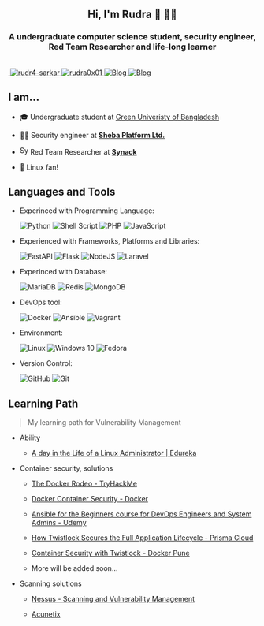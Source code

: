 <h2 align="center">Hi, I'm Rudra 👋 👨‍💻</h2>
<h3 align="center">A undergraduate computer science student, security engineer, Red Team Researcher and life-long learner</h3>

<br/>

<a href="https://twitter.com/rudr4_sarkar" target="blank">
    <img src="https://img.shields.io/badge/rudr4_sarkar-%231DA1F2.svg?style=for-the-badge&logo=Twitter&logoColor=white" alt=""/>
</a>

<a href="https://www.linkedin.com/in/rudr4-sarkar/" target="blank">
    <img src="https://img.shields.io/badge/linkedin-%230077B5.svg?style=for-the-badge&logo=linkedin&logoColor=white" alt="rudr4-sarkar"/>
</a>

<a href="https://instagram.com/rudra0x01" target="blank">
    <img src="https://img.shields.io/badge/rudra0x01-%23E4405F.svg?style=for-the-badge&logo=Instagram&logoColor=white" alt="rudra0x01" />
</a>

<a target="_blank" href="https://rudra0x01.xyz" target="_blank">
    <img alt="Blog" src="https://img.shields.io/badge/Website-4285F4.svg?&style=for-the-badge&logo=google-chrome&logoColor=white" />
</a>
<a target="_blank" href="https://blog.rudra0x01.xyz/" target="_blank">
    <img alt="Blog" src="https://img.shields.io/badge/Blog-FD8308.svg?&style=for-the-badge&logo=micro.blog&logoColor=white" />
</a>

<br />

## I am...

- 🎓 Undergraduate student at [Green Univeristy of Bangladesh](https://green.edu.bd/)
- 👨‍💻 Security engineer at **[Sheba Platform Ltd.](https://sheba.xyz/)**

- <img src="https://platform.synack.com/favicon.png" height="17px" alt="Synack Red Team" /> Red Team Researcher at **[Synack](https://synack.com/)**

- 🐧 Linux fan!

## Languages and Tools

- Experinced with Programming Language:

  ![Python](https://img.shields.io/badge/python-3670A0?style=for-the-badge&logo=python&logoColor=ffdd54) ![Shell Script](https://img.shields.io/badge/shell_script-%23121011.svg?style=for-the-badge&logo=gnu-bash&logoColor=white) ![PHP](https://img.shields.io/badge/php-%23777BB4.svg?style=for-the-badge&logo=php&logoColor=white) ![JavaScript](https://img.shields.io/badge/javascript-%23323330.svg?style=for-the-badge&logo=javascript&logoColor=%23F7DF1E)

- Experienced with Frameworks, Platforms and Libraries:

  ![FastAPI](https://img.shields.io/badge/FastAPI-005571?style=for-the-badge&logo=fastapi) ![Flask](https://img.shields.io/badge/flask-%23000.svg?style=for-the-badge&logo=flask&logoColor=white) ![NodeJS](https://img.shields.io/badge/node.js-%2343853D.svg?style=for-the-badge&logo=node.js&logoColor=white) <!--![React](https://img.shields.io/badge/react-%2320232a.svg?style=for-the-badge&logo=react&logoColor=%2361DAFB) --> ![Laravel](https://img.shields.io/badge/laravel-%23FF2D20.svg?style=for-the-badge&logo=laravel&logoColor=white)

- Experinced with Database:

  ![MariaDB](https://img.shields.io/badge/MariaDB-003545?style=for-the-badge&logo=mariadb&logoColor=white) ![Redis](https://img.shields.io/badge/redis-%23DD0031.svg?style=for-the-badge&logo=redis&logoColor=white) ![MongoDB](https://img.shields.io/badge/MongoDB-%234ea94b.svg?style=for-the-badge&logo=mongodb&logoColor=white)

- DevOps tool:

  ![Docker](https://img.shields.io/badge/docker-%230db7ed.svg?style=for-the-badge&logo=docker&logoColor=white) ![Ansible](https://img.shields.io/badge/ansible-%231A1918.svg?style=for-the-badge&logo=ansible&logoColor=white) ![Vagrant](https://img.shields.io/badge/vagrant-%231563FF.svg?style=for-the-badge&logo=vagrant&logoColor=white)

- Environment:

  ![Linux](https://img.shields.io/badge/Linux-FCC624?style=for-the-badge&logo=linux&logoColor=black) ![Windows 10](https://img.shields.io/badge/Windows-0078D6?style=for-the-badge&logo=windows&logoColor=white) ![Fedora](https://img.shields.io/badge/Fedora-294172?style=for-the-badge&logo=fedora&logoColor=white)

- Version Control:

  ![GitHub](https://img.shields.io/badge/github-%23121011.svg?style=for-the-badge&logo=github&logoColor=white) ![Git](https://img.shields.io/badge/git-%23F05033.svg?style=for-the-badge&logo=git&logoColor=white)

## Learning Path

> My learning path for Vulnerability Management

- Ability

  - [A day in the Life of a Linux Administrator | Edureka](https://www.youtube.com/watch?v=zvoBWbQ6a7U)

- Container security, solutions

  - [The Docker Rodeo - TryHackMe](https://tryhackme.com/room/dockerrodeo)

  - [Docker Container Security - Docker](https://www.youtube.com/watch?v=E_0vxpL_lxM)

  - [Ansible for the Beginners course for DevOps Engineers and System Admins - Udemy](https://www.udemy.com/course/valaxy-ansible/)

  - [How Twistlock Secures the Full Application Lifecycle - Prisma Cloud](https://www.youtube.com/watch?v=KunpU9urBaA)

  - [Container Security with Twistlock - Docker Pune](https://www.youtube.com/watch?v=e8fehSnTj-s)

  - More will be added soon...

- Scanning solutions

  - [Nessus - Scanning and Vulnerability Management](https://www.tenable.com/products/nessus)

  - [Acunetix](https://www.acunetix.com/product/standard/)
